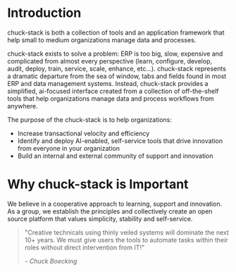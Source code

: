 # Introduction

chuck-stack is both a collection of tools and an application framework that help small to medium organizations manage data and processes.

chuck-stack exists to solve a problem: ERP is too big, slow, expensive and complicated from almost every perspective (learn, configure, develop, audit, deploy, train, service, scale, enhance, etc...). chuck-stack represents a dramatic departure from the sea of window, tabs and fields found in most ERP and data management systems. Instead, chuck-stack provides a simplified, ai-focused interface created from a collection of off-the-shelf tools that help organizations manage data and process workflows from anywhere.

The purpose of the chuck-stack is to help organizations:

- Increase transactional velocity and efficiency
- Identify and deploy AI-enabled, self-service tools that drive innovation from everyone in your organization
- Build an internal and external community of support and innovation

# Why chuck-stack is Important

We believe in a cooperative approach to learning, support and innovation. As a group, we establish the principles and collectively create an open source platform that values simplicity, stability and self-service.

> "Creative technicals using thinly veiled systems will dominate the next 10+ years. We must give users the tools to automate tasks within their roles without direct intervention from IT!"
>
> \- *Chuck Boecking*
